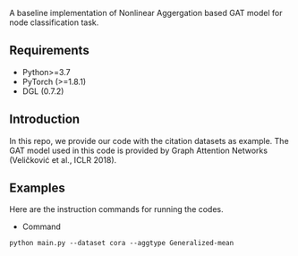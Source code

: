 A baseline implementation of Nonlinear Aggergation based GAT model for node classification task.

## Requirements
- Python>=3.7
- PyTorch (>=1.8.1)
- DGL (0.7.2)

## Introduction
In this repo, we provide our code with the citation datasets as example. The GAT model used in this code is provided by Graph Attention Networks (Veličković et al., ICLR 2018).

## Examples
Here are the instruction commands for running the codes.
* Command
```
python main.py --dataset cora --aggtype Generalized-mean
```



